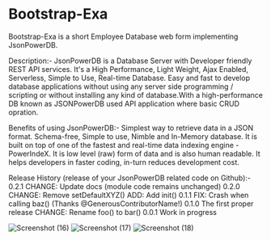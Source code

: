 # Bootstrap-Exa

Bootstrap-Exa is a short Employee Database web form implementing JsonPowerDB.

Description:-
JsonPowerDB is a Database Server with Developer friendly REST API services. It's a High Performance, Light Weight, Ajax Enabled, Serverless, Simple to Use, Real-time Database. Easy and fast to develop database applications without using any server side programming / scripting or without installing any kind of database.With a high-performance DB known as JSONPowerDB used API application where basic CRUD opration.

Benefits of using JsonPowerDB:-
Simplest way to retrieve data in a JSON format.
Schema-free, Simple to use, Nimble and In-Memory database.
It is built on top of one of the fastest and real-time data indexing engine - PowerIndeX.
It is low level (raw) form of data and is also human readable.
It helps developers in faster coding, in-turn reduces development cost.

Release History (release of your JsonPowerDB related code on Github):-
0.2.1
CHANGE: Update docs (module code remains unchanged)
0.2.0
CHANGE: Remove setDefaultXYZ()
ADD: Add init()
0.1.1
FIX: Crash when calling baz() (Thanks @GenerousContributorName!)
0.1.0
The first proper release
CHANGE: Rename foo() to bar()
0.0.1
Work in progress

![Screenshot (16)](https://user-images.githubusercontent.com/97899494/180219653-eb39c04f-8886-4dc1-b799-4d27ef8168a2.png)
![Screenshot (17)](https://user-images.githubusercontent.com/97899494/180219667-bb5fee50-4694-486d-b27d-67a0467de288.png)
![Screenshot (18)](https://user-images.githubusercontent.com/97899494/180219674-7f9ad21d-33ac-4054-8cbd-d75f7f33f587.png)
